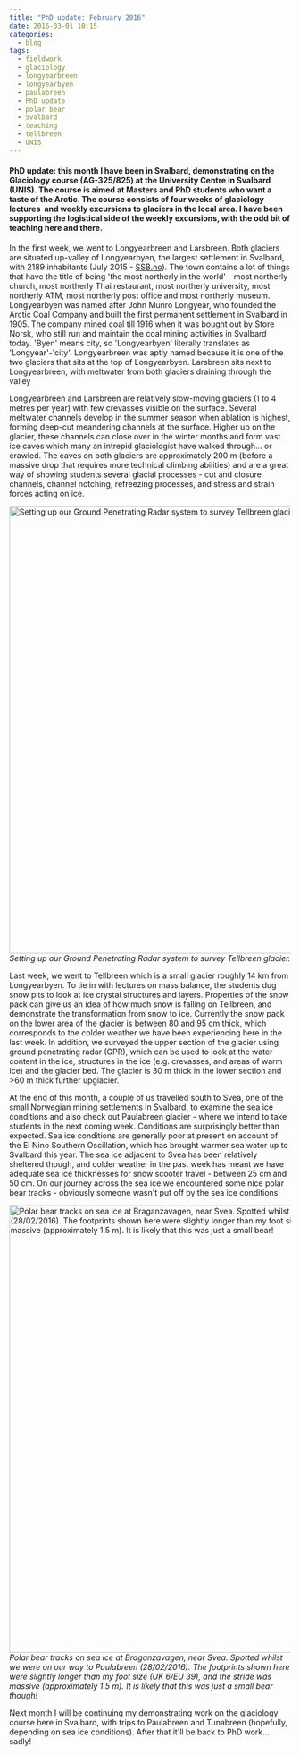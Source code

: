 ```yaml
---
title: "PhD update: February 2016"
date: 2016-03-01 10:15
categories:
  - blog
tags: 
  - fieldwork
  - glaciology
  - longyearbreen
  - longyearbyen
  - paulabreen
  - PhD update
  - polar bear
  - Svalbard
  - teaching
  - tellbreen
  - UNIS
---
```

<h4>PhD update: this month I have been in Svalbard, demonstrating on the Glaciology course (AG-325/825) at the University Centre in Svalbard (UNIS). The course is aimed at Masters and PhD students who want a taste of the Arctic. The course consists of four weeks of glaciology lectures  and weekly excursions to glaciers in the local area. I have been supporting the logistical side of the weekly excursions, with the odd bit of teaching here and there.</h4>

In the first week, we went to Longyearbreen and Larsbreen. Both glaciers are situated up-valley of Longyearbyen, the largest settlement in Svalbard, with 2189 inhabitants (July 2015 - <a href="http://www.ssb.no/en/befolkning/statistikker/befsvalbard/halvaar/2015-09-24" target="blank">SSB.no</a>). The town contains a lot of things that have the title of being 'the most northerly in the world' - most northerly church, most northerly Thai restaurant, most northerly university, most northerly ATM, most northerly post office and most northerly museum. Longyearbyen was named after John Munro Longyear, who founded the Arctic Coal Company and built the first permanent settlement in Svalbard in 1905. The company mined coal till 1916 when it was bought out by Store Norsk, who still run and maintain the coal mining activities in Svalbard today. 'Byen' means city, so 'Longyearbyen' literally translates as 'Longyear'-'city'. Longyearbreen was aptly named because it is one of the two glaciers that sits at the top of Longyearbyen. Larsbreen sits next to Longyearbreen, with meltwater from both glaciers draining through the valley

Longyearbreen and Larsbreen are relatively slow-moving glaciers (1 to 4 metres per year) with few crevasses visible on the surface. Several meltwater channels develop in the summer season when ablation is highest, forming deep-cut meandering channels at the surface. Higher up on the glacier, these channels can close over in the winter months and form vast ice caves which many an intrepid glaciologist have walked through... or crawled. The caves on both glaciers are approximately 200 m (before a massive drop that requires more technical climbing abilities) and are a great way of showing students several glacial processes - cut and closure channels, channel notching, refreezing processes, and stress and strain forces acting on ice.

<img class="alignnone size-full wp-image-1864" src="https://pennyhow.files.wordpress.com/2016/03/telllbreen_gpr.jpg" alt="Setting up our Ground Penetrating Radar system to survey Tellbreen glacier. Photo credit: Richard Delf." width="800" /><br> *Setting up our Ground Penetrating Radar system to survey Tellbreen glacier.*

Last week, we went to Tellbreen which is a small glacier roughly 14 km from Longyearbyen. To tie in with lectures on mass balance, the students dug snow pits to look at ice crystal structures and layers. Properties of the snow pack can give us an idea of how much snow is falling on Tellbreen, and demonstrate the transformation from snow to ice. Currently the snow pack on the lower area of the glacier is between 80 and 95 cm thick, which corresponds to the colder weather we have been experiencing here in the last week. In addition, we surveyed the upper section of the glacier using ground penetrating radar (GPR), which can be used to look at the water content in the ice, structures in the ice (e.g. crevasses, and areas of warm ice) and the glacier bed. The glacier is 30 m thick in the lower section and &gt;60 m thick further upglacier.

At the end of this month, a couple of us travelled south to Svea, one of the small Norwegian mining settlements in Svalbard, to examine the sea ice conditions and also check out Paulabreen glacier - where we intend to take students in the next coming week. Conditions are surprisingly better than expected. Sea ice conditions are generally poor at present on account of the El Nino Southern Oscillation, which has brought warmer sea water up to Svalbard this year. The sea ice adjacent to Svea has been relatively sheltered though, and colder weather in the past week has meant we have adequate sea ice thicknesses for snow scooter travel - between 25 cm and 50 cm. On our journey across the sea ice we encountered some nice polar bear tracks - obviously someone wasn't put off by the sea ice conditions!

<img class="alignnone size-full wp-image-1868" src="https://pennyhow.files.wordpress.com/2016/03/ccukzdzwoae-mz2.jpg" alt="Polar bear tracks on sea ice at Braganzavagen, near Svea. Spotted whilst we were on our way to Paulabreen (28/02/2016). The footprints shown here were slightly longer than my foot size (UK 6/EU 39), and the stride was massive (approximately 1.5 m). It is likely that this was just a small bear!" width="800" align="aligncenter" /><br> *Polar bear tracks on sea ice at Braganzavagen, near Svea. Spotted whilst we were on our way to Paulabreen (28/02/2016). The footprints shown here were slightly longer than my foot size (UK 6/EU 39), and the stride was massive (approximately 1.5 m). It is likely that this was just a small bear though!*

Next month I will be continuing my demonstrating work on the glaciology course here in Svalbard, with trips to Paulabreen and Tunabreen (hopefully, depending on sea ice conditions). After that it'll be back to PhD work... sadly!
